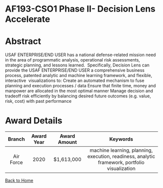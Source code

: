 
AF193-CSO1 Phase II- Decision Lens Accelerate
=============================================

# Abstract


USAF ENTERPRISE/END USER has a national defense-related mission need in the area of programmatic analysis, operational risk assessments, strategic planning, and lessons learned.  Specifically, Decision Lens can provide the USAF ENTERPRISE/END USER a comprehensive business process, patented analytic and machine learning framework, and flexible, interactive  visualizations to: Create an automated mechanism to fuse planning and execution processes / data Ensure that finite time, money and manpower are allocated in the most optimal manner Manage decision and tradeoff risk efficiently by balancing desired future outcomes (e.g. value, risk, cost) with past performance  

# Award Details

|Branch|Award Year|Award Amount|Keywords|
| :---: | :---: | :---: | :---: |
|Air Force|2020|$1,613,000|machine learning, planning, execution, readiness, analytic framework, portfolio visualization|
  
  


[Back to Home](https://github.com/chrischow/dod_sbir_awards/Reports/DJ/#1678)